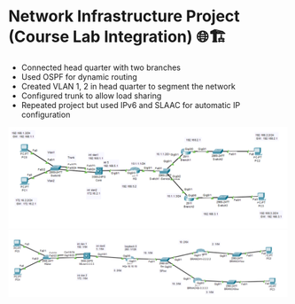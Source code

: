 # Network Infrastructure Project (Course Lab Integration) 🌐🏗️

* Connected head quarter with two branches 
* Used OSPF for dynamic routing
* Created VLAN 1, 2 in head quarter to segment the network
* Configured trunk to allow load sharing
* Repeated project but used IPv6 and SLAAC for automatic IP configuration

![image alt](https://github.com/Mariam738/CCNA/blob/master/Project/ProjectIPv4.png?raw=true)
![image alt](https://github.com/Mariam738/CCNA/blob/master/Project/ProjectIPv6.png?raw=true)
